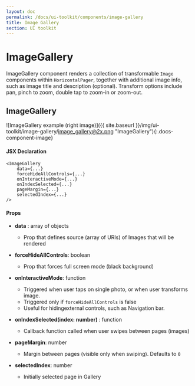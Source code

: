 ```yaml
---
layout: doc
permalink: /docs/ui-toolkit/components/image-gallery
title: Image Gallery
section: UI toolkit
---
```


# ImageGallery

ImageGallery component renders a collection of transformable `Image` components within `HorizontalPager`, together with additional image info, such as image title and description (optional).
Transform options include pan, pinch to zoom, double tap to zoom-in or zoom-out. 

## ImageGallery
![ImageGallery example (right image)]({{ site.baseurl }}/img/ui-toolkit/image-gallery/image_gallery@2x.png "ImageGallery"){:.docs-component-image}

#### JSX Declaration
```JSX
<ImageGallery
    data={...}
    forceHideAllControls={...}
    onInteractiveMode={...}
    onIndexSelected={...}
    pageMargin={...}
    selectedIndex={...}
/>
```

#### Props

* **data** : array of objects 
  - Prop that defines source (array of URIs) of Images that will be rendered 

* **forceHideAllControls**: boolean
  - Prop that forces full screen mode (black background)

* **onInteractiveMode**: function
  - Triggered when user taps on single photo, or when user transforms image.
  - Triggered only if `forceHideAllControls` is false
  - Useful for hidingexternal controls, such as Navigation bar.

* **onIndexSelected(index: number)** : function  
  - Callback function called when user swipes between pages (images)

* **pageMargin**: number
  - Margin between pages (visible only when swiping). Defaults to `0`
 
* **selectedIndex**: number
  - Initially selected page in Gallery

